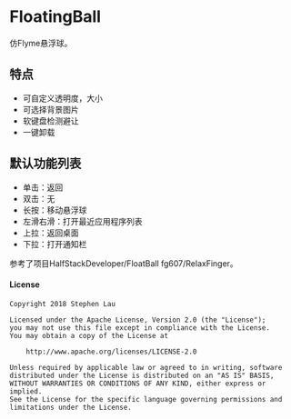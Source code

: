 # FloatingBall
仿Flyme悬浮球。

## 特点
- 可自定义透明度，大小
- 可选择背景图片
- 软键盘检测避让
- 一键卸载

## 默认功能列表
- 单击：返回
- 双击：无
- 长按：移动悬浮球
- 左滑右滑：打开最近应用程序列表
- 上拉：返回桌面
- 下拉：打开通知栏

参考了项目HalfStackDeveloper/FloatBall fg607/RelaxFinger。


#### License

```
Copyright 2018 Stephen Lau

Licensed under the Apache License, Version 2.0 (the "License");
you may not use this file except in compliance with the License.
You may obtain a copy of the License at

    http://www.apache.org/licenses/LICENSE-2.0

Unless required by applicable law or agreed to in writing, software
distributed under the License is distributed on an "AS IS" BASIS,
WITHOUT WARRANTIES OR CONDITIONS OF ANY KIND, either express or implied.
See the License for the specific language governing permissions and
limitations under the License.

```
